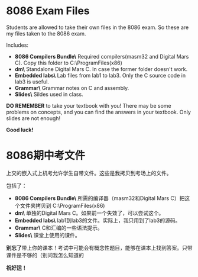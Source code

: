 # 8086 Exam Files

Students are allowed to take their own files in the 8086 exam. So these are my files taken to the 8086 exam. 

Includes:

* **8086 Compilers Bundle\\**          Required compilers(masm32 and Digital Mars C). Copy this folder to C:\ProgramFiles(x86)
* **dm\\**                                             Standalone Digital Mars C. In case the former folder doesn't work.
* **Embedded labs\\**                       Lab files from lab1 to lab3. Only the C source code in lab3 is useful.
* **Grammar\\**                                 Grammar notes on C and assembly.
* **Slides\\**                                        Sildes used in class.

**DO REMEMBER** to take your textbook with you! There may be some problems on concepts, and you can find the answers in your textbook. Only slides are not enough! 



**Good luck!**



# 8086期中考文件

上交的嵌入式上机考允许学生自带文件。这些是我拷贝到考场上的文件。

包括了：

- **8086 Compilers Bundle\\**          所需的编译器（masm32和Digital Mars C）把这个文件夹拷贝到 C:\ProgramFiles(x86)
- **dm\\**                                             单独的Digital Mars C。如果前一个失效了，可以尝试这个。
- **Embedded labs\\**                      lab1到lab3的文件。实际上，我只用到了lab3的源码。
- **Grammar\\**                                 C和汇编的一些语法提示。
- **Slides\\**                                        课堂上使用的课件。

**别忘了**带上你的课本！考试中可能会有概念性题目，能够在课本上找到答案。只带课件是不够的（别问我怎么知道的



**祝好运！**